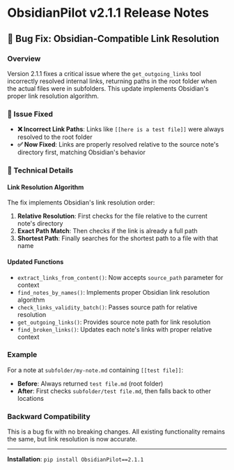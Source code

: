 # ObsidianPilot v2.1.1 Release Notes

## 🐛 Bug Fix: Obsidian-Compatible Link Resolution

### Overview
Version 2.1.1 fixes a critical issue where the `get_outgoing_links` tool incorrectly resolved internal links, returning paths in the root folder when the actual files were in subfolders. This update implements Obsidian's proper link resolution algorithm.

### 🎯 Issue Fixed
- **❌ Incorrect Link Paths**: Links like `[[here is a test file]]` were always resolved to the root folder
- **✅ Now Fixed**: Links are properly resolved relative to the source note's directory first, matching Obsidian's behavior

### 🔧 Technical Details

#### Link Resolution Algorithm
The fix implements Obsidian's link resolution order:
1. **Relative Resolution**: First checks for the file relative to the current note's directory
2. **Exact Path Match**: Then checks if the link is already a full path
3. **Shortest Path**: Finally searches for the shortest path to a file with that name

#### Updated Functions
- `extract_links_from_content()`: Now accepts `source_path` parameter for context
- `find_notes_by_names()`: Implements proper Obsidian link resolution algorithm
- `check_links_validity_batch()`: Passes source path for relative resolution
- `get_outgoing_links()`: Provides source note path for link resolution
- `find_broken_links()`: Updates each note's links with proper relative context

### Example
For a note at `subfolder/my-note.md` containing `[[test file]]`:
- **Before**: Always returned `test file.md` (root folder)
- **After**: First checks `subfolder/test file.md`, then falls back to other locations

### Backward Compatibility
This is a bug fix with no breaking changes. All existing functionality remains the same, but link resolution is now accurate.

---

**Installation**: `pip install ObsidianPilot==2.1.1`